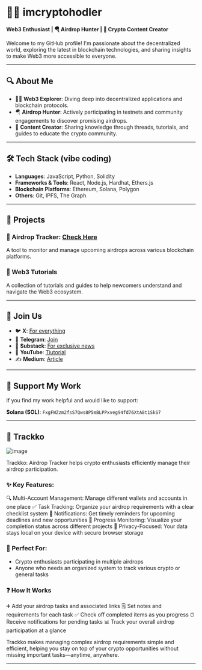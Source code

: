 # 🧙‍♂️ imcryptohodler

**Web3 Enthusiast | 🪂 Airdrop Hunter | 📢 Crypto Content Creator**

Welcome to my GitHub profile! I'm passionate about the decentralized world, exploring the latest in blockchain technologies, and sharing insights to make Web3 more accessible to everyone.

---

## 🔍 About Me

- 🧑‍💻 **Web3 Explorer**: Diving deep into decentralized applications and blockchain protocols.  
- 🪂 **Airdrop Hunter**: Actively participating in testnets and community engagements to discover promising airdrops.  
- 📢 **Content Creator**: Sharing knowledge through threads, tutorials, and guides to educate the crypto community.

---

## 🛠️ Tech Stack (vibe coding)

- **Languages**: JavaScript, Python, Solidity  
- **Frameworks & Tools**: React, Node.js, Hardhat, Ethers.js  
- **Blockchain Platforms**: Ethereum, Solana, Polygon  
- **Others**: Git, IPFS, The Graph

---

## 🚀 Projects

### 🔗 Airdrop Tracker: [Check Here](shorturl.at/34UJr)
A tool to monitor and manage upcoming airdrops across various blockchain platforms.

### 📘 Web3 Tutorials
A collection of tutorials and guides to help newcomers understand and navigate the Web3 ecosystem.

---

## 📲 Join Us

- 🐦 **X**: [For everything](https://x.com/imcryptohodler)  
- 💬 **Telegram**: [Join](https://t.me/Cryptoland007)  
- 📰 **Substack**: [For exclusive news](https://substack.com/@imcryptohodler)  
- 🎥 **YouTube**: [Tiutorial](https://www.youtube.com/@Iamcryptohodler)  
- ✍️ **Medium**: [Article](https://medium.com/@I_am_crypto_hodler)

---

## 💖 Support My Work

If you find my work helpful and would like to support:

 **Solana (SOL)**: ``` FxgFWZzm2fsS7Qws8P5mBLPPxveg94fd76XtA8t1SkS7 ```

---

## 🦩 Trackko
![image](https://github.com/user-attachments/assets/3fe142be-e303-477c-84fe-ad4f05cbd51f)

Trackko: Airdrop Tracker helps crypto enthusiasts efficiently manage their airdrop participation.

### ✨ Key Features:

🔍 Multi-Account Management: Manage different wallets and accounts in one place
✅ Task Tracking: Organize your airdrop requirements with a clear checklist system
📢 Notifications: Get timely reminders for upcoming deadlines and new opportunities
🔢 Progress Monitoring: Visualize your completion status across different projects
🔐 Privacy-Focused: Your data stays local on your device with secure browser storage

### 📄 Perfect For:

- Crypto enthusiasts participating in multiple airdrops
- Anyone who needs an organized system to track various crypto or general tasks

### ❓ How It Works

➕ Add your airdrop tasks and associated links
🗒️ Set notes and requirements for each task
✅ Check off completed items as you progress
⏰ Receive notifications for pending tasks
📊 Track your overall airdrop participation at a glance

Trackko makes managing complex airdrop requirements simple and efficient, helping you stay on top of your crypto opportunities without missing important tasks—anytime, anywhere.

  


---

